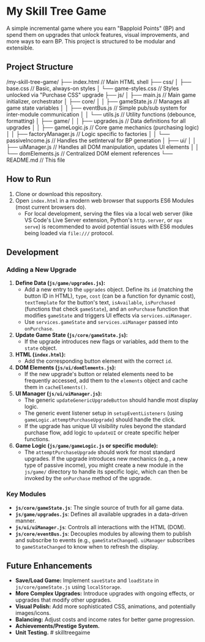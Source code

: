 # My Skill Tree Game

A simple incremental game where you earn "Bapploid Points" (BP) and spend them on upgrades that unlock features, visual improvements, and more ways to earn BP. This project is structured to be modular and extensible.

## Project Structure

/my-skill-tree-game/
├── index.html // Main HTML shell
├── css/
│ ├── base.css // Basic, always-on styles
│ └── game-styles.css // Styles unlocked via "Purchase CSS" upgrade
├── js/
│ ├── main.js // Main game initializer, orchestrator
│ ├── core/
│ │ ├── gameState.js // Manages all game state variables
│ │ ├── eventBus.js // Simple pub/sub system for inter-module communication
│ │ └── utils.js // Utility functions (debounce, formatting)
│ ├── game/
│ │ ├── upgrades.js // Data definitions for all upgrades
│ │ ├── gameLogic.js // Core game mechanics (purchasing logic)
│ │ ├── factoryManager.js // Logic specific to factories
│ │ └── passiveIncome.js // Handles the setInterval for BP generation
│ ├── ui/
│ │ ├── uiManager.js // Handles all DOM manipulation, updates UI elements
│ │ └── domElements.js // Centralized DOM element references
└── README.md // This file

## How to Run

1.  Clone or download this repository.
2.  Open `index.html` in a modern web browser that supports ES6 Modules (most current browsers do).
    *   For local development, serving the files via a local web server (like VS Code's Live Server extension, Python's `http.server`, or `npx serve`) is recommended to avoid potential issues with ES6 modules being loaded via `file:///` protocol.

## Development

### Adding a New Upgrade

1.  **Define Data (`js/game/upgrades.js`):**
    *   Add a new entry to the `upgrades` object. Define its `id` (matching the button ID in HTML), `type`, `cost` (can be a function for dynamic cost), `textTemplate` for the button's text, `isAvailable`, `isPurchased` (functions that check `gameState`), and an `onPurchase` function that modifies `gameState` and triggers UI effects via `services.uiManager`.
    *   Use `services.gameState` and `services.uiManager` passed into `onPurchase`.
2.  **Update Game State (`js/core/gameState.js`):**
    *   If the upgrade introduces new flags or variables, add them to the `state` object.
3.  **HTML (`index.html`):**
    *   Add the corresponding button element with the correct `id`.
4.  **DOM Elements (`js/ui/domElements.js`):**
    *   If the new upgrade's button or related elements need to be frequently accessed, add them to the `elements` object and cache them in `cacheElements()`.
5.  **UI Manager (`js/ui/uiManager.js`):**
    *   The generic `updateGenericUpgradeButton` should handle most display logic.
    *   The generic event listener setup in `setupEventListeners` (using `gameLogic.attemptPurchaseUpgrade`) should handle the click.
    *   If the upgrade has unique UI visibility rules beyond the standard purchase flow, add logic to `updateUI` or create specific helper functions.
6.  **Game Logic (`js/game/gameLogic.js` or specific module):**
    *   The `attemptPurchaseUpgrade` should work for most standard upgrades. If the upgrade introduces new mechanics (e.g., a new type of passive income), you might create a new module in the `js/game/` directory to handle its specific logic, which can then be invoked by the `onPurchase` method of the upgrade.

### Key Modules

*   **`js/core/gameState.js`**: The single source of truth for all game data.
*   **`js/game/upgrades.js`**: Defines all available upgrades in a data-driven manner.
*   **`js/ui/uiManager.js`**: Controls all interactions with the HTML (DOM).
*   **`js/core/eventBus.js`**: Decouples modules by allowing them to publish and subscribe to events (e.g., `gameStateChanged`). `uiManager` subscribes to `gameStateChanged` to know when to refresh the display.

## Future Enhancements

*   **Save/Load Game:** Implement `saveState` and `loadState` in `js/core/gameState.js` using `localStorage`.
*   **More Complex Upgrades:** Introduce upgrades with ongoing effects, or upgrades that modify other upgrades.
*   **Visual Polish:** Add more sophisticated CSS, animations, and potentially images/icons.
*   **Balancing:** Adjust costs and income rates for better game progression.
*   **Achievements/Prestige System.**
*   **Unit Testing.**
#   s k i l l t r e e g a i m e  
 